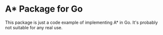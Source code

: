 A* Package for Go
=================

This package is just a code example of implementing A* in Go. It's probably
not suitable for any real use.

